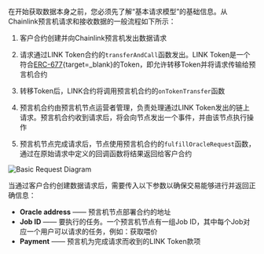 在开始获取数据本身之前，您必须先了解“基本请求模型”的基础信息。从Chainlink预言机请求和接收数据的一般流程如下所示：

1. 客户合约创建并向Chainlink预言机发出数据请求

2. 请求通过LINK Token合约的`transferAndCall`函数发出。LINK Token是一个符合[ERC-677](https://github.com/ethereum/EIPs/issues/677){target=_blank}的Token，即允许转移Token并将请求传输给预言机合约

3. 转移Token后，LINK合约将调用预言机合约的`onTokenTransfer`函数

4. 预言机合约由预言机节点运营者管理，负责处理通过LINK Token发出的链上请求。预言机合约收到请求后，将会向节点发出一个事件，并由该节点执行操作

5. 预言机节点完成请求后，节点使用预言机合约的`fulfillOracleRequest`函数，通过在原始请求中定义的回调函数将结果返回给客户合约

![Basic Request Diagram](/images/builders/integrations/oracles/chainlink/chainlink-basic-request.webp)

当通过客户合约创建数据请求后，需要传入以下参数以确保交易能够进行并返回正确信息：

 - **Oracle address** —— 预言机节点部署合约的地址
 - **Job ID** —— 要执行的任务。一个预言机节点有一组Job ID，其中每个Job对应一个用户可以请求的任务，例如：获取喂价
 - **Payment** —— 预言机为完成请求而收到的LINK Token款项